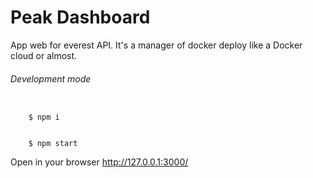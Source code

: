 # Peak Dashboard
App web for everest API. It's a manager of docker deploy like a Docker cloud or almost.

###### Development mode

```shell

    $ npm i
```

```shell

    $ npm start
```

Open in your browser http://127.0.0.1:3000/
